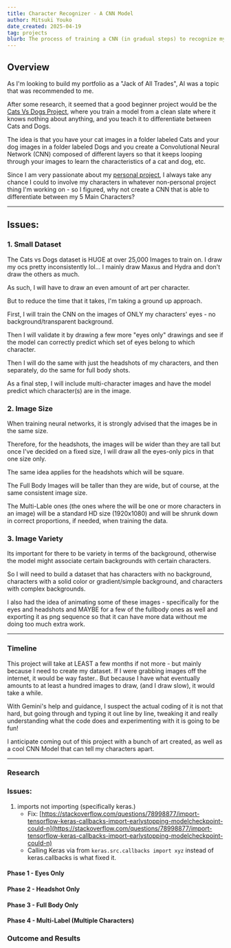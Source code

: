 ```yaml
---
title: Character Recognizer - A CNN Model
author: Mitsuki Youko
date_created: 2025-04-19
tag: projects
blurb: The process of training a CNN (in gradual steps) to recognize my 5 OCs.
---
```


## Overview

As I'm looking to build my portfolio as a "Jack of All Trades", AI was a topic that was recommended to me.

After some research, it seemed that a good beginner project would be the [Cats Vs Dogs Project](https://www.kaggle.com/c/dogs-vs-cats), where you train a model from a clean slate where it knows nothing about anything, and you teach it to differentiate between Cats and Dogs.

The idea is that you have your cat images in a folder labeled Cats and your dog images in a folder labeled Dogs and you create a Convolutional Neural Network (CNN) composed of different layers so that it keeps looping through your images to learn the characteristics of a cat and dog, etc.

Since I am very passionate about my [personal project](https://mitsukiyouko555.wixsite.com/portfolio/personal-project), I always take any chance I could to involve my characters in whatever non-personal project thing I'm working on - so I figured, why not create a CNN that is able to differentiate between my 5 Main Characters?

---

## Issues: 

### 1. Small Dataset

The Cats vs Dogs dataset is HUGE at over 25,000 Images to train on. I draw my ocs pretty inconsistently lol... I mainly draw Maxus and Hydra and don't draw the others as much.

As such, I will have to draw an even amount of art per character.

But to reduce the time that it takes, I'm taking a ground up approach.

First, I will train the CNN on the images of ONLY my characters' eyes - no background/transparent background.

Then I will validate it by drawing a few more "eyes only" drawings and see if the model can correctly predict which set of eyes belong to which character.

Then I will do the same with just the headshots of my characters, and then separately, do the same for full body shots.

As a final step, I will include multi-character images and have the model predict which character(s) are in the image.


### 2. Image Size

When training neural networks, it is strongly advised that the images be in the same size.

Therefore, for the headshots, the images will be wider than they are tall but once I've decided on a fixed size, I will draw all the eyes-only pics in that one size only.

The same idea applies for the headshots which will be square.

The Full Body Images will be taller than they are wide, but of course, at the same consistent image size.

The Multi-Lable ones (the ones where the will be one or more characters in an image) will be a standard HD size (1920x1080) and will be shrunk down in correct proportions, if needed, when training the data.

### 3. Image Variety

Its important for there to be variety in terms of the background, otherwise the model might associate certain backgrounds with certain characters.

So I will need to build a dataset that has characters with no background, characters with a solid color or gradient/simple background, and characters with complex backgrounds.

I also had the idea of animating some of these images - specifically for the eyes and headshots and MAYBE for a few of the fullbody ones as well and exporting it as png sequence so that it can have more data without me doing too much extra work.

---

### Timeline

This project will take at LEAST a few months if not more - but mainly because I need to create my dataset. If I were grabbing images off the internet, it would be way faster.. But because I have what eventually amounts to at least a hundred images to draw, (and I draw slow), it would take a while.

With Gemini's help and guidance, I suspect the actual coding of it is not that hard, but going through and typing it out line by line, tweaking it and really understanding what the code does and experimenting with it is going to be fun!

I anticipate coming out of this project with a bunch of art created, as well as a cool CNN Model that can tell my characters apart.

---

### Research

### Issues:
1. imports not importing (specifically keras.) 
    - Fix: [https://stackoverflow.com/questions/78998877/import-tensorflow-keras-callbacks-import-earlystopping-modelcheckpoint-could-n](https://stackoverflow.com/questions/78998877/import-tensorflow-keras-callbacks-import-earlystopping-modelcheckpoint-could-n)
    - Calling Keras via from `keras.src.callbacks import xyz` instead of keras.callbacks is what fixed it.

#### Phase 1 - Eyes Only


#### Phase 2 - Headshot Only



#### Phase 3 - Full Body Only



#### Phase 4 - Multi-Label (Multiple Characters)


### Outcome and Results